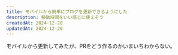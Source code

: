 ```yaml
---
title: モバイルから簡単にブログを更新できるようにした
description: 移動時間をいい感じに使えそう
createdAt: 2024-12-20
updatedAt: 2024-12-20
---
```


モバイルから更新してみたが、PRをどう作るのかいまいちわからない。
